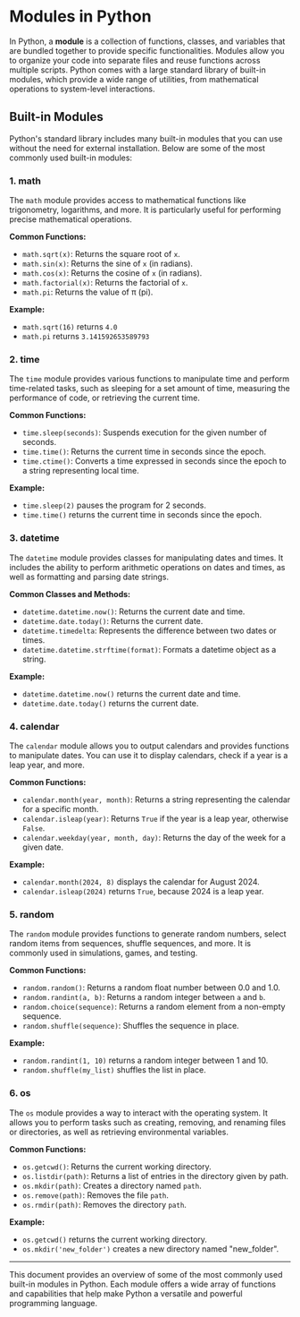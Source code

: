 # Modules in Python

In Python, a **module** is a collection of functions, classes, and variables that are bundled together to provide specific functionalities. Modules allow you to organize your code into separate files and reuse functions across multiple scripts. Python comes with a large standard library of built-in modules, which provide a wide range of utilities, from mathematical operations to system-level interactions.

## Built-in Modules

Python's standard library includes many built-in modules that you can use without the need for external installation. Below are some of the most commonly used built-in modules:

### 1. math
The `math` module provides access to mathematical functions like trigonometry, logarithms, and more. It is particularly useful for performing precise mathematical operations.

**Common Functions:**
- `math.sqrt(x)`: Returns the square root of `x`.
- `math.sin(x)`: Returns the sine of `x` (in radians).
- `math.cos(x)`: Returns the cosine of `x` (in radians).
- `math.factorial(x)`: Returns the factorial of `x`.
- `math.pi`: Returns the value of π (pi).

**Example:**
- `math.sqrt(16)` returns `4.0`
- `math.pi` returns `3.141592653589793`

### 2. time
The `time` module provides various functions to manipulate time and perform time-related tasks, such as sleeping for a set amount of time, measuring the performance of code, or retrieving the current time.

**Common Functions:**
- `time.sleep(seconds)`: Suspends execution for the given number of seconds.
- `time.time()`: Returns the current time in seconds since the epoch.
- `time.ctime()`: Converts a time expressed in seconds since the epoch to a string representing local time.

**Example:**
- `time.sleep(2)` pauses the program for 2 seconds.
- `time.time()` returns the current time in seconds since the epoch.

### 3. datetime
The `datetime` module provides classes for manipulating dates and times. It includes the ability to perform arithmetic operations on dates and times, as well as formatting and parsing date strings.

**Common Classes and Methods:**
- `datetime.datetime.now()`: Returns the current date and time.
- `datetime.date.today()`: Returns the current date.
- `datetime.timedelta`: Represents the difference between two dates or times.
- `datetime.datetime.strftime(format)`: Formats a datetime object as a string.

**Example:**
- `datetime.datetime.now()` returns the current date and time.
- `datetime.date.today()` returns the current date.

### 4. calendar
The `calendar` module allows you to output calendars and provides functions to manipulate dates. You can use it to display calendars, check if a year is a leap year, and more.

**Common Functions:**
- `calendar.month(year, month)`: Returns a string representing the calendar for a specific month.
- `calendar.isleap(year)`: Returns `True` if the year is a leap year, otherwise `False`.
- `calendar.weekday(year, month, day)`: Returns the day of the week for a given date.

**Example:**
- `calendar.month(2024, 8)` displays the calendar for August 2024.
- `calendar.isleap(2024)` returns `True`, because 2024 is a leap year.

### 5. random
The `random` module provides functions to generate random numbers, select random items from sequences, shuffle sequences, and more. It is commonly used in simulations, games, and testing.

**Common Functions:**
- `random.random()`: Returns a random float number between 0.0 and 1.0.
- `random.randint(a, b)`: Returns a random integer between `a` and `b`.
- `random.choice(sequence)`: Returns a random element from a non-empty sequence.
- `random.shuffle(sequence)`: Shuffles the sequence in place.

**Example:**
- `random.randint(1, 10)` returns a random integer between 1 and 10.
- `random.shuffle(my_list)` shuffles the list in place.

### 6. os
The `os` module provides a way to interact with the operating system. It allows you to perform tasks such as creating, removing, and renaming files or directories, as well as retrieving environmental variables.

**Common Functions:**
- `os.getcwd()`: Returns the current working directory.
- `os.listdir(path)`: Returns a list of entries in the directory given by path.
- `os.mkdir(path)`: Creates a directory named `path`.
- `os.remove(path)`: Removes the file `path`.
- `os.rmdir(path)`: Removes the directory `path`.

**Example:**
- `os.getcwd()` returns the current working directory.
- `os.mkdir('new_folder')` creates a new directory named "new_folder".

---

This document provides an overview of some of the most commonly used built-in modules in Python. Each module offers a wide array of functions and capabilities that help make Python a versatile and powerful programming language.
